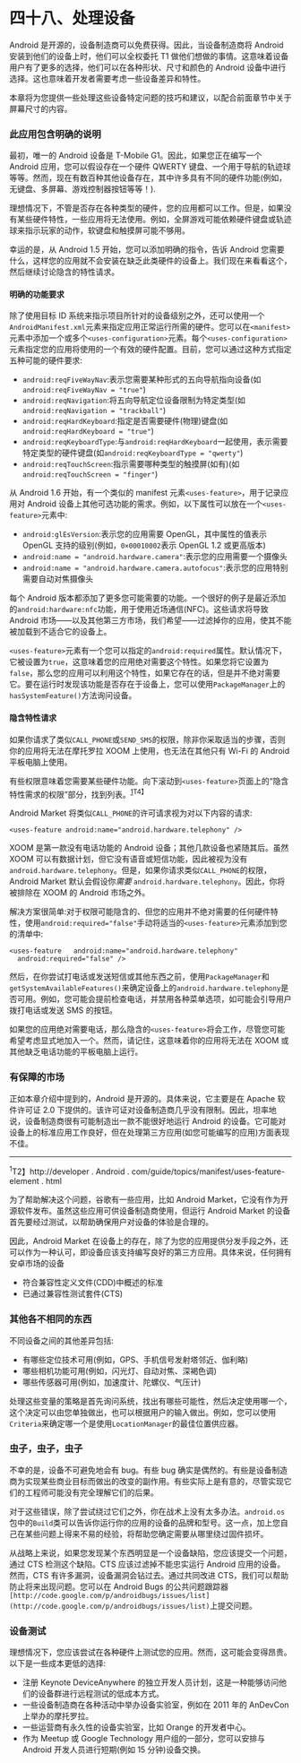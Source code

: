 # 四十八、处理设备

Android 是开源的，设备制造商可以免费获得。因此，当设备制造商将 Android 安装到他们的设备上时，他们可以全权委托 T1 做他们想做的事情。这意味着设备用户有了更多的选择，他们可以在各种形状、尺寸和颜色的 Android 设备中进行选择。这也意味着开发者需要考虑一些设备差异和特性。

本章将为您提供一些处理这些设备特定问题的技巧和建议，以配合前面章节中关于屏幕尺寸的内容。

### 此应用包含明确的说明

最初，唯一的 Android 设备是 T-Mobile G1。因此，如果您正在编写一个 Android 应用，您可以假设存在一个硬件 QWERTY 键盘、一个用于导航的轨迹球等等。然而，现在有数百种其他设备存在，其中许多具有不同的硬件功能(例如，无键盘、多屏幕、游戏控制器按钮等等！).

理想情况下，不管是否存在各种类型的硬件，您的应用都可以工作。但是，如果没有某些硬件特性，一些应用将无法使用。例如，全屏游戏可能依赖硬件键盘或轨迹球来指示玩家的动作，软键盘和触摸屏可能不够用。

幸运的是，从 Android 1.5 开始，您可以添加明确的指令，告诉 Android 您需要什么，这样您的应用就不会安装在缺乏此类硬件的设备上。我们现在来看看这个，然后继续讨论隐含的特性请求。

#### 明确的功能要求

除了使用目标 ID 系统来指示项目所针对的设备级别之外，还可以使用一个`AndroidManifest.xml`元素来指定应用正常运行所需的硬件。您可以在`<manifest>`元素中添加一个或多个`<uses-configuration>`元素。每个`<uses-configuration>`元素指定您的应用将使用的一个有效的硬件配置。目前，您可以通过这种方式指定五种可能的硬件要求:

*   `android:reqFiveWayNav`:表示您需要某种形式的五向导航指向设备(如`android:reqFiveWayNav = "true"`)
*   `android:reqNavigation`:将五向导航定位设备限制为特定类型(如`android:reqNavigation = "trackball"`)
*   `android:reqHardKeyboard`:指定是否需要硬件(物理)键盘(如`android:reqHardKeyboard = "true"`)
*   `android:reqKeyboardType`:与`android:reqHardKeyboard`一起使用，表示需要特定类型的硬件键盘(如`android:reqKeyboardType = "qwerty"`)
*   `android:reqTouchScreen`:指示需要哪种类型的触摸屏(如有)(如`android:reqTouchScreen = "finger"`)

从 Android 1.6 开始，有一个类似的 manifest 元素`<uses-feature>`，用于记录应用对 Android 设备上其他可选功能的需求。例如，以下属性可以放在一个`<uses-feature>`元素中:

*   `android:glEsVersion`:表示您的应用需要 OpenGL，其中属性的值表示 OpenGL 支持的级别(例如，`0×00010002`表示 OpenGL 1.2 或更高版本)
*   `android:name = "android.hardware.camera"`:表示您的应用需要一个摄像头
*   `android:name = "android.hardware.camera.autofocus"`:表示您的应用特别需要自动对焦摄像头

每个 Android 版本都添加了更多您可能需要的功能。一个很好的例子是最近添加的`android:hardware:nfc`功能，用于使用近场通信(NFC)。这些请求将导致 Android 市场——以及其他第三方市场，我们希望——过滤掉你的应用，使其不能被加载到不适合它的设备上。

`<uses-feature>`元素有一个您可以指定的`android:required`属性。默认情况下，它被设置为`true`，这意味着您的应用绝对需要这个特性。如果您将它设置为`false`，那么您的应用可以利用这个特性，如果它存在的话，但是并不绝对需要它。要在运行时发现该功能是否存在于设备上，您可以使用`PackageManager`上的`hasSystemFeature()`方法询问设备。

#### 隐含特性请求

如果你请求了类似`CALL_PHONE`或`SEND_SMS`的权限，除非你采取适当的步骤，否则你的应用将无法在摩托罗拉 XOOM 上使用，也无法在其他只有 Wi-Fi 的 Android 平板电脑上使用。

有些权限意味着您需要某些硬件功能。向下滚动到`<uses-feature>`页面上的“隐含特性需求的权限”部分，找到列表。<sup>[1](#CHP-48-FN-1)T4】</sup>

Android Market 将类似`CALL_PHONE`的许可请求视为对以下内容的请求:

`<uses-feature android:name="android.hardware.telephony" />`

XOOM 是第一款没有电话功能的 Android 设备；其他几款设备也紧随其后。虽然 XOOM 可以有数据计划，但它没有语音或短信功能，因此被视为没有`android.hardware.telephony`。但是，如果你请求类似`CALL_PHONE`的权限，Android Market 默认会假设你*需要* `android.hardware.telephony`。因此，你将被排除在 XOOM 的 Android 市场之外。

解决方案很简单:对于权限可能隐含的、但您的应用并不绝对需要的任何硬件特性，使用`android:required="false"`手动将适当的`<uses-feature>`元素添加到您的清单中:

`<uses-feature
  android:name="android.hardware.telephony"
  android:required="false"
/>`

然后，在你尝试打电话或发送短信或其他东西之前，使用`PackageManager`和`getSystemAvailableFeatures()`来确定设备上的`android.hardware.telephony`是否可用。例如，您可能会提前检查电话，并禁用各种菜单选项，如可能会引导用户拨打电话或发送 SMS 的按钮。

如果您的应用绝对需要电话，那么隐含的`<uses-feature>`将会工作，尽管您可能希望考虑显式地加入一个。然而，请记住，这意味着你的应用将无法在 XOOM 或其他缺乏电话功能的平板电脑上运行。

### 有保障的市场

正如本章介绍中提到的，Android 是开源的。具体来说，它主要是在 Apache 软件许可证 2.0 下提供的。该许可证对设备制造商几乎没有限制。因此，坦率地说，设备制造商很有可能制造出一款不能很好地运行 Android 的设备。它可能对设备上的标准应用工作良好，但在处理第三方应用(如您可能编写的应用)方面表现不佳。

__________

<sup>1</sup>T2】http://developer . Android . com/guide/topics/manifest/uses-feature-element . html

为了帮助解决这个问题，谷歌有一些应用，比如 Android Market，它没有作为开源软件发布。虽然这些应用可供设备制造商使用，但运行 Android Market 的设备首先要经过测试，以帮助确保用户对设备的体验是合理的。

因此，Android Market 在设备上的存在，除了为您的应用提供分发手段之外，还可以作为一种认可，即设备应该支持编写良好的第三方应用。具体来说，任何拥有安卓市场的设备

*   符合兼容性定义文件(CDD)中概述的标准
*   已通过兼容性测试套件(CTS)

### 其他各不相同的东西

不同设备之间的其他差异包括:

*   有哪些定位技术可用(例如，GPS、手机信号发射塔邻近、伽利略)
*   哪些相机功能可用(例如，闪光灯、自动对焦、深褐色调)
*   哪些传感器可用(例如，加速度计、陀螺仪、气压计)

处理这些变量的策略是首先询问系统，找出有哪些可能性，然后决定使用哪一个，这个决定可以由您单独做出，也可以根据用户的输入做出。例如，您可以使用`Criteria`来确定哪一个是使用`LocationManager`的最佳位置供应器。

### 虫子，虫子，虫子

不幸的是，设备不可避免地会有 bug。有些 bug 确实是偶然的。有些是设备制造商为实现某些商业目标而做出的改变的副作用。有些实际上是有意的，尽管实现它们的工程师可能没有完全理解它们的后果。

对于这些错误，除了尝试绕过它们之外，你在战术上没有太多办法。`android.os`包中的`Build`类可以告诉你运行你的应用的设备的品牌和型号。这一点，加上您自己在某些问题上得来不易的经验，将帮助您确定需要从哪里绕过固件损坏。

从战略上来说，如果您发现某个东西明显是一个设备缺陷，您应该提交一个问题，通过 CTS 检测这个缺陷。CTS 应该过滤掉不能忠实运行 Android 应用的设备。然而，CTS 有许多漏洞，设备漏洞会钻过去。通过共同改进 CTS，我们可以帮助防止将来出现问题。您可以在 Android Bugs 的公共问题跟踪器`[http://code.google.com/p/androidbugs/issues/list](http://code.google.com/p/androidbugs/issues/list)`上提交问题。

### 设备测试

理想情况下，您应该尝试在各种硬件上测试您的应用。然而，这可能会变得昂贵。以下是一些成本更低的选择:

*   注册 Keynote DeviceAnywhere 的独立开发人员计划，这是一种能够访问他们的设备群进行远程测试的低成本方式。
*   一些设备制造商在各种活动中举办设备实验室，例如在 2011 年的 AnDevCon 上举办的摩托罗拉。
*   一些运营商有永久性的设备实验室，比如 Orange 的开发者中心。
*   作为 Meetup 或 Google Technology 用户组的一部分，您可以安排与 Android 开发人员进行短期(例如 15 分钟)设备交换。